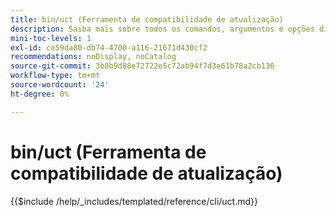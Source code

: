 ```yaml
---
title: bin/uct (Ferramenta de compatibilidade de atualização)
description: Saiba mais sobre todos os comandos, argumentos e opções disponíveis para a ferramenta de linha de comando bin/uct.
mini-toc-levels: 1
exl-id: ce59da80-db74-4700-a116-21671d430cf2
recommendations: noDisplay, noCatalog
source-git-commit: 3b8b9d88e72722e5c72ab94f7d3e61b78a2cb136
workflow-type: tm+mt
source-wordcount: '24'
ht-degree: 0%

---
```


# bin/uct (Ferramenta de compatibilidade de atualização)

{{$include /help/_includes/templated/reference/cli/uct.md}}
